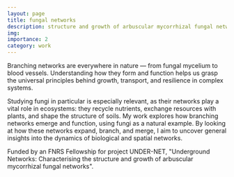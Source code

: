 ```yaml
---
layout: page
title: fungal networks
description: structure and growth of arbuscular mycorrhizal fungal networks
img: 
importance: 2
category: work
---
```


Branching networks are everywhere in nature — from fungal mycelium to blood vessels. Understanding how they form and function helps us grasp the universal principles behind growth, transport, and resilience in complex systems.

Studying fungi in particular is especially relevant, as their networks play a vital role in ecosystems: they recycle nutrients, exchange resources with plants, and shape the structure of soils. My work explores how branching networks emerge and function, using fungi as a natural example. By looking at how these networks expand, branch, and merge, I aim to uncover general insights into the dynamics of biological and spatial networks.

Funded by an FNRS Fellowship for project UNDER-NET, "Underground Networks: Characterising the structure and growth of arbuscular mycorrhizal fungal networks".
